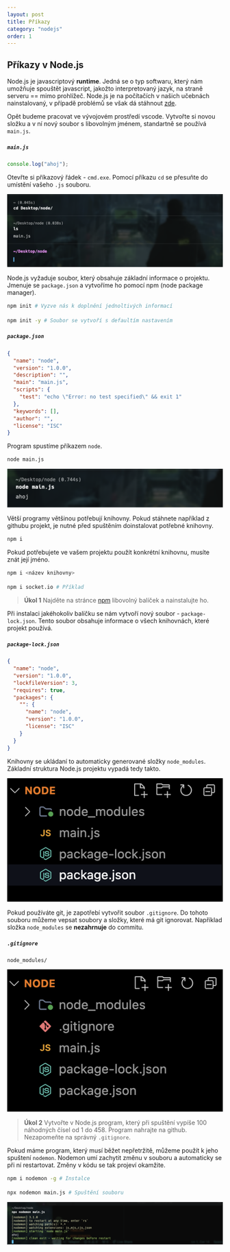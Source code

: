 ```yaml
---
layout: post
title: Příkazy
category: "nodejs"
order: 1
---
```


## Příkazy v Node.js

Node.js je javascriptový **runtime**. Jedná se o typ softwaru, který nám umožňuje spouštět javascript, jakožto interpretovaný jazyk, na straně serveru == mimo prohlížeč. Node.js je na počítačích v našich učebnách nainstalovaný, v případě problémů se však dá stáhnout [zde](https://nodejs.org/).

Opět budeme pracovat ve vývojovém prostředí vscode. Vytvořte si novou složku a v ní nový soubor s libovolným jménem, standartně se používá `main.js`.

<h5 a><strong><code>main.js</code></strong></h5>

```js
console.log("ahoj");
```

Otevřte si příkazový řádek - `cmd.exe`. Pomocí příkazu `cd` se přesuňte do umístění vašeho `.js` souboru.

![cd](/images/node/cd.png)

Node.js vyžaduje soubor, který obsahuje základní informace o projektu. Jmenuje se `package.json` a vytvoříme ho pomocí npm (node package manager).

```zsh
npm init # Vyzve nás k doplnění jednoltivých informací

npm init -y # Soubor se vytvoří s defaultím nastavením
```

<h5 a><strong><code>package.json</code></strong></h5>

```json
{
  "name": "node",
  "version": "1.0.0",
  "description": "",
  "main": "main.js",
  "scripts": {
    "test": "echo \"Error: no test specified\" && exit 1"
  },
  "keywords": [],
  "author": "",
  "license": "ISC"
}
```

Program spustíme příkazem `node`.

```zsh
node main.js
```

![cd](/images/node/node.png)

Větší programy většinou potřebují knihovny. Pokud stáhnete například z githubu projekt, je nutné před spuštěním doinstalovat potřebné knihovny.

```zsh
npm i
```

Pokud potřebujete ve vašem projektu použít konkrétní knihovnu, musíte znát její jméno.

```zsh
npm i <název knihovny>

npm i socket.io # Příklad
```

> **Úkol 1**
> Najděte na stránce [npm](https://www.npmjs.com/) libovolný balíček a nainstalujte ho.

Při instalaci jakéhokoliv balíčku se nám vytvoří nový soubor - `package-lock.json`. Tento soubor obsahuje informace o všech knihovnách, které projekt používá.

<h5 a><strong><code>package-lock.json</code></strong></h5>

```json
{
  "name": "node",
  "version": "1.0.0",
  "lockfileVersion": 3,
  "requires": true,
  "packages": {
    "": {
      "name": "node",
      "version": "1.0.0",
      "license": "ISC"
    }
  }
}
```

Knihovny se ukládaní to automaticky generované složky `node_modules`. Základní struktura Node.js projektu vypadá tedy takto.

![cd](/images/node/structure.png)

Pokud používáte git, je zapotřebí vytvořit soubor `.gitignore`. Do tohoto souboru můžeme vepsat soubory a složky, které má git ignorovat. Například složka `node_modules` se **nezahrnuje** do commitu.

<h5 a><strong><code>.gitignore</code></strong></h5>

```
node_modules/
```

![cd](/images/node/structure_git.png)

> **Úkol 2**
> Vytvořte v Node.js program, který při spuštění vypíše 100 náhodných čísel od 1 do 458. Program nahrajte na github. Nezapomeňte na správný `.gitignore`.

Pokud máme program, který musí běžet nepřetržitě, můžeme použít k jeho spuštení `nodemon`. Nodemon umí zachytit změnu v souboru a automaticky se při ní restartovat. Změny v kódu se tak projeví okamžite.

```zsh
npm i nodemon -g # Instalce

npx nodemon main.js # Spuštění souboru
```

![cd](/images/node/nodemon.png)
